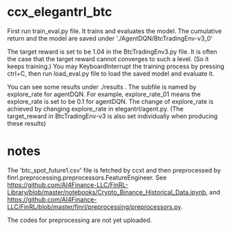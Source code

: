 # ccx_elegantrl_btc

First run train_eval.py file. It trains and evaluates the model. The cumulative return and the model are saved under './AgentDQN/BtcTradingEnv-v3_0'

The target reward is set to be 1.04 in the BtcTradingEnv3.py file. It is often the case that the target reward cannot converges to such a level. (So it keeps training.) You may KeyboardInterrupt the training process by pressing ctrl+C, then run load_eval.py file to load the saved model and evaluate it.

You can see some results under ./results .  The subfile is named by explore_rate for agentDQN. For example, explore_rate_01 means the explore_rate is set to be 0.1 for agentDQN. The change of explore_rate is achieved by changing explore_rate in elegantrl/agent.py. (The target_reward in BtcTradingEnv-v3 is also set individually when producing these results)

# notes
The 'btc_spot_future1.csv' file is fetched by ccxt and then preprocessed by finrl.preprocessing.preprocessors.FeatureEngineer.
See https://github.com/AI4Finance-LLC/FinRL-Library/blob/master/notebooks/Crypto_Binance_Historical_Data.ipynb, and
https://github.com/AI4Finance-LLC/FinRL/blob/master/finrl/preprocessing/preprocessors.py.

The codes for preprocessing are not yet uploaded.

